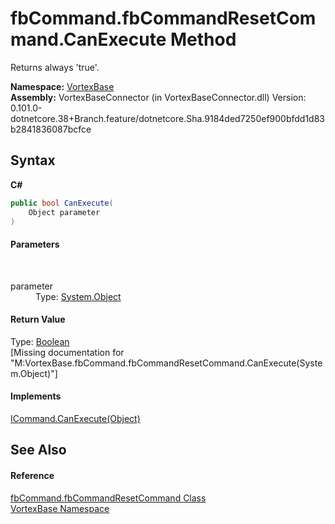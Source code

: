 # fbCommand.fbCommandResetCommand.CanExecute Method 
 

Returns always 'true'.

**Namespace:**&nbsp;<a href="N_VortexBase.md">VortexBase</a><br />**Assembly:**&nbsp;VortexBaseConnector (in VortexBaseConnector.dll) Version: 0.101.0-dotnetcore.38+Branch.feature/dotnetcore.Sha.9184ded7250ef900bfdd1d83b2841836087bcfce

## Syntax

**C#**<br />
``` C#
public bool CanExecute(
	Object parameter
)
```


#### Parameters
&nbsp;<dl><dt>parameter</dt><dd>Type: <a href="https://docs.microsoft.com/dotnet/api/system.object" target="_blank">System.Object</a><br /></dd></dl>

#### Return Value
Type: <a href="https://docs.microsoft.com/dotnet/api/system.boolean" target="_blank">Boolean</a><br />\[Missing <returns> documentation for "M:VortexBase.fbCommand.fbCommandResetCommand.CanExecute(System.Object)"\]

#### Implements
<a href="https://docs.microsoft.com/dotnet/api/system.windows.input.icommand.canexecute#System_Windows_Input_ICommand_CanExecute_System_Object_" target="_blank">ICommand.CanExecute(Object)</a><br />

## See Also


#### Reference
<a href="T_VortexBase_fbCommand_fbCommandResetCommand.md">fbCommand.fbCommandResetCommand Class</a><br /><a href="N_VortexBase.md">VortexBase Namespace</a><br />